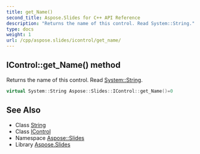 ```yaml
---
title: get_Name()
second_title: Aspose.Slides for C++ API Reference
description: "Returns the name of this control. Read System::String."
type: docs
weight: 1
url: /cpp/aspose.slides/icontrol/get_name/
---
```

## IControl::get_Name() method


Returns the name of this control. Read [System::String](../../../system/string/).

```cpp
virtual System::String Aspose::Slides::IControl::get_Name()=0
```

## See Also

* Class [String](../../system/string/)
* Class [IControl](./)
* Namespace [Aspose::Slides](../)
* Library [Aspose.Slides](../../)